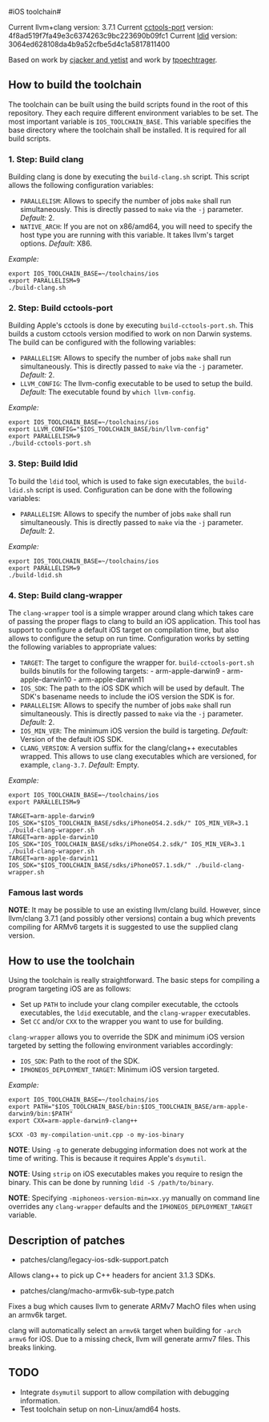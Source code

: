 #iOS toolchain#

Current llvm+clang version: 3.7.1
Current [cctools-port](https://github.com/tpoechtrager/cctools-port) version: 4f8ad519f7fa49e3c6374263c9bc223690b09fc1
Current [ldid](https://github.com/tpoechtrager/ldid) version: 3064ed628108da4b9a52cfbe5d4c1a5817811400

Based on work by [cjacker and yetist](https://code.google.com/p/ios-toolchain-based-on-clang-for-linux/) and work by [tpoechtrager](https://github.com/tpoechtrager).

## How to build the toolchain ##

The toolchain can be built using the build scripts found in the root of this
repository. They each require different environment variables to be set. The
most important variable is `IOS_TOOLCHAIN_BASE`. This variable specifies the
base directory where the toolchain shall be installed. It is required for all
build scripts.

### 1. Step: Build clang ###

Building clang is done by executing the `build-clang.sh` script. This script
allows the following configuration variables:

* `PARALLELISM`: Allows to specify the number of jobs `make` shall run
                 simultaneously. This is directly passed to `make` via the
                 `-j` parameter.
                 *Default:* 2.
* `NATIVE_ARCH`: If you are not on x86/amd64, you will need to specify the
                 host type you are running with this variable. It takes
                 llvm's target options. 
                 *Default:* X86.

*Example:*
```
export IOS_TOOLCHAIN_BASE=~/toolchains/ios
export PARALLELISM=9
./build-clang.sh
```

### 2. Step: Build cctools-port ###

Building Apple's cctools is done by executing `build-cctools-port.sh`. This
builds a custom cctools version modified to work on non Darwin systems. The
build can be configured with the following variables:

* `PARALLELISM`: Allows to specify the number of jobs `make` shall run
                 simultaneously. This is directly passed to `make` via the
                 `-j` parameter.
                 *Default:* 2.
* `LLVM_CONFIG`: The llvm-config executable to be used to setup the build.
                 *Default:* The executable found by `which llvm-config`.

*Example:*
```
export IOS_TOOLCHAIN_BASE=~/toolchains/ios
export LLVM_CONFIG="$IOS_TOOLCHAIN_BASE/bin/llvm-config"
export PARALLELISM=9
./build-cctools-port.sh
```

### 3. Step: Build ldid ###

To build the `ldid` tool, which is used to fake sign executables, the
`build-ldid.sh` script is used. Configuration can be done with the following
variables:

* `PARALLELISM`: Allows to specify the number of jobs `make` shall run
                 simultaneously. This is directly passed to `make` via the
                 `-j` parameter.
                 *Default:* 2.

*Example:*
```
export IOS_TOOLCHAIN_BASE=~/toolchains/ios
export PARALLELISM=9
./build-ldid.sh
```

### 4. Step: Build clang-wrapper ###

The `clang-wrapper` tool is a simple wrapper around clang which takes care of
passing the proper flags to clang to build an iOS application. This tool has
support to configure a default iOS target on compilation time, but also allows
to configure the setup on run time. Configuration works by setting the
following variables to appropriate values:

* `TARGET`: The target to configure the wrapper for. `build-cctools-port.sh`
            builds binutils for the following targets:
            - arm-apple-darwin9
            - arm-apple-darwin10
            - arm-apple-darwin11
* `IOS_SDK`: The path to the iOS SDK which will be used by default.
             The SDK's basename needs to include the iOS version the SDK is
             for.
* `PARALLELISM`: Allows to specify the number of jobs `make` shall run
                 simultaneously. This is directly passed to `make` via the
                 `-j` parameter.
                 *Default:* 2.
* `IOS_MIN_VER`: The minimum iOS version the build is targeting.
                 *Default:* Version of the default iOS SDK.
* `CLANG_VERSION`: A version suffix for the clang/clang++ executables wrapped.
                   This allows to use clang executables which are versioned,
                   for example, `clang-3.7`.
                   *Default:* Empty.

*Example:*
```
export IOS_TOOLCHAIN_BASE=~/toolchains/ios
export PARALLELISM=9

TARGET=arm-apple-darwin9 IOS_SDK="$IOS_TOOLCHAIN_BASE/sdks/iPhoneOS4.2.sdk/" IOS_MIN_VER=3.1 ./build-clang-wrapper.sh
TARGET=arm-apple-darwin10 IOS_SDK="IOS_TOOLCHAIN_BASE/sdks/iPhoneOS4.2.sdk/" IOS_MIN_VER=3.1 ./build-clang-wrapper.sh
TARGET=arm-apple-darwin11 IOS_SDK="$IOS_TOOLCHAIN_BASE/sdks/iPhoneOS7.1.sdk/" ./build-clang-wrapper.sh
```

### Famous last words ###

**NOTE**: It may be possible to use an existing llvm/clang build.
However, since llvm/clang 3.7.1 (and possibly other versions) contain a bug
which prevents compiling for ARMv6 targets it is suggested to use the supplied
clang version.

## How to use the toolchain ##

Using the toolchain is really straightforward. The basic steps for compiling a
program targeting iOS are as follows:

* Set up `PATH` to include your clang compiler executable, the cctools
  executables, the `ldid` executable, and the `clang-wrapper` executables.
* Set `CC` and/or `CXX` to the wrapper you want to use for building.

`clang-wrapper` allows you to override the SDK and minimum iOS version
targeted by setting the following environment variables accordingly:

* `IOS_SDK`: Path to the root of the SDK.
* `IPHONEOS_DEPLOYMENT_TARGET`: Minimum iOS version targeted.

*Example:*
```
export IOS_TOOLCHAIN_BASE=~/toolchains/ios
export PATH="$IOS_TOOLCHAIN_BASE/bin:$IOS_TOOLCHAIN_BASE/arm-apple-darwin9/bin:$PATH"
export CXX=arm-apple-darwin9-clang++

$CXX -O3 my-compilation-unit.cpp -o my-ios-binary
```

**NOTE**: Using `-g` to generate debugging information does not work at the
time of writing. This is because it requires Apple's `dsymutil`.

**NOTE**: Using `strip` on iOS executables makes you require to resign the
binary. This can be done by running `ldid -S /path/to/binary`.

**NOTE**: Specifying `-miphoneos-version-min=xx.yy` manually on command line
overrides any `clang-wrapper` defaults and the `IPHONEOS_DEPLOYMENT_TARGET`
variable.

## Description of patches ##

* patches/clang/legacy-ios-sdk-support.patch

Allows clang++ to pick up C++ headers for ancient 3.1.3 SDKs.

* patches/clang/macho-armv6k-sub-type.patch

Fixes a bug which causes llvm to generate ARMv7 MachO files when using an
armv6k target.

clang will automatically select an `armv6k` target when building for
`-arch armv6` for iOS. Due to a missing check, llvm will generate armv7 files.
This breaks linking.

## TODO ##

* Integrate `dsymutil` support to allow compilation with debugging information.
* Test toolchain setup on non-Linux/amd64 hosts.
